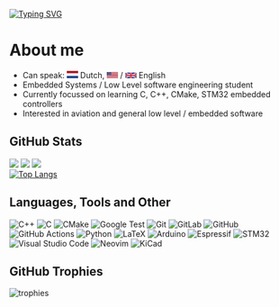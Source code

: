 [![Typing SVG](https://readme-typing-svg.demolab.com?font=Fira+Code&pause=1000&center=true&width=435&lines=Being+Myself;Learning+Embedded;Learning+to+Learn;Developing+Code)](https://git.io/typing-svg)

# About me

- Can speak: <img width="20" src="https://raw.githubusercontent.com/hampusborgos/country-flags/ba2cf4101bf029d2ada26da2f95121de74581a4d/svg/nl.svg"> Dutch, <img width="20" src="https://raw.githubusercontent.com/hampusborgos/country-flags/ba2cf4101bf029d2ada26da2f95121de74581a4d/svg/us.svg"> / <img width="20" src="https://raw.githubusercontent.com/hampusborgos/country-flags/ba2cf4101bf029d2ada26da2f95121de74581a4d/svg/gb.svg"> English
- Embedded Systems / Low Level software engineering student
- Currently focussed on learning C, C++, CMake, STM32 embedded controllers
- Interested in aviation and general low level / embedded software

## GitHub Stats
<img width="400" src="https://github-readme-stats.vercel.app/api?username=TomVer99&count_private=true&show_icons=true&theme=tokyonight&hide_border=true" />  <img width="425" src="https://streak-stats.demolab.com/?user=TomVer99&theme=tokyonight&hide_border=true" />
<img width="830" src="https://github-readme-activity-graph.vercel.app/graph?username=TomVer99&theme=tokyo-night&area=true&hide_border=true" /><br/>
[![Top Langs](https://github-readme-stats.vercel.app/api/top-langs/?username=TomVer99&layout=donut-vertical&theme=tokyonight&hide_border=true&count_private=true)](https://github.com/anuraghazra/github-readme-stats)

## Languages, Tools and Other

![C++](https://img.shields.io/badge/c++-%2300599C.svg?style=for-the-badge&logo=c%2B%2B&logoColor=white)
![C](https://img.shields.io/badge/c-%2300599C.svg?style=for-the-badge&logo=c&logoColor=white)
![CMake](https://img.shields.io/badge/CMake-%23008FBA.svg?style=for-the-badge&logo=cmake&logoColor=white)
![Google Test](https://img.shields.io/badge/google%20test-4285F4?style=for-the-badge&logo=google&logoColor=white)
![Git](https://img.shields.io/badge/git-%23F05033.svg?style=for-the-badge&logo=git&logoColor=white)
![GitLab](https://img.shields.io/badge/gitlab-%23FC6D26.svg?style=for-the-badge&logo=gitlab&logoColor=white)
![GitHub](https://img.shields.io/badge/github-%23121011.svg?style=for-the-badge&logo=github&logoColor=white)
![GitHub Actions](https://img.shields.io/badge/github%20actions-%232671E5.svg?style=for-the-badge&logo=githubactions&logoColor=white)
![Python](https://img.shields.io/badge/python-3670A0?style=for-the-badge&logo=python&logoColor=ffdd54)
![LaTeX](https://img.shields.io/badge/latex-%23008080.svg?style=for-the-badge&logo=latex&logoColor=white)
![Arduino](https://img.shields.io/badge/-Arduino-00979D?style=for-the-badge&logo=Arduino&logoColor=white)
![Espressif](https://img.shields.io/badge/espressif-E7352C.svg?style=for-the-badge&logo=espressif&logoColor=white)
![STM32](https://img.shields.io/badge/STM32-03234B.svg?style=for-the-badge&logo=stmicroelectronics&logoColor=white)
![Visual Studio Code](https://img.shields.io/badge/Visual%20Studio%20Code-0078d7.svg?style=for-the-badge&logo=visual-studio-code&logoColor=white)
![Neovim](https://img.shields.io/badge/NeoVim-%2357A143.svg?&style=for-the-badge&logo=neovim&logoColor=white)
![KiCad](https://img.shields.io/badge/KiCad-%23314CB0.svg?&style=for-the-badge&logo=KiCad&logoColor=white)

## GitHub Trophies

![trophies](https://github-profile-trophy.vercel.app/?username=TomVer99&theme=tokyonight&no-frame=true&column=8)
